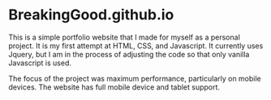 # BreakingGood.github.io

This is a simple portfolio website that I made for myself as a personal project. It is my first attempt at HTML, CSS, and Javascript.
It currently uses Jquery, but I am in the process of adjusting the code so that only vanilla Javascript is used. 

The focus of the project was maximum performance, particularly on mobile devices. The website has full mobile device and tablet support.
